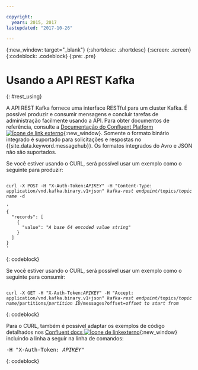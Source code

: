 ```yaml
---

copyright:
  years: 2015, 2017
lastupdated: "2017-10-26"

---
```


{:new_window: target="_blank"}
{:shortdesc: .shortdesc}
{:screen: .screen}
{:codeblock: .codeblock}
{:pre: .pre}

# Usando a API REST Kafka
{: #rest_using}

A API REST Kafka fornece uma interface RESTful para um cluster Kafka. É possível produzir e
consumir mensagens e concluir tarefas de administração facilmente usando a API. Para obter documentos de referência, consulte a [Documentação do Confluent Platform ![Ícone de link externo](../../icons/launch-glyph.svg "Ícone de link externo")](http://docs.confluent.io/2.0.0/){:new_window}. Somente o formato binário integrado é suportado para solicitações e respostas no {{site.data.keyword.messagehub}}. Os formatos integrados do Avro e JSON não são suportados.

Se você estiver usando o CURL, será possível usar um exemplo como o seguinte para produzir:
<pre class="pre"><code>
curl -X POST -H "X-Auth-Token:<var class="keyword varname">APIKEY</var>" -H "Content-Type: application/vnd.kafka.binary.v1+json" <var class="keyword varname">kafka-rest endpoint</var>/topics/<var class="keyword varname">topic name</var> -d

'
{
  "records": [
    {
      "value": "<var class="keyword varname">A base 64 encoded value string</var>"
    }
  ]
}
'
</code></pre>
{: codeblock}

Se você estiver usando o CURL, será possível usar um exemplo como o seguinte para consumir:
<pre class="pre"><code>
curl -X GET -H "X-Auth-Token:<var class="keyword varname">APIKEY</var>" -H "Accept: application/vnd.kafka.binary.v1+json" <var class="keyword varname">kafka-rest endpoint</var>/topics/<var class="keyword varname">topic name</var>/partitions/<var class="keyword varname">partition ID</var>/messages?offset=<var class="keyword varname">offset to start from</var>
</code></pre>
{: codeblock}


Para o CURL, também é possível adaptar os exemplos de código detalhados nos [Confluent docs ![Ícone de linkexterno](../../icons/launch-glyph.svg "Ícone de link externo")](http://docs.confluent.io/2.0.0/){:new_window} incluindo a linha a seguir na linha de comandos:

<pre class="pre">-H "X-Auth-Token: <var class="keyword varname">APIKEY</var>"</pre>
{: codeblock}


<!-- Comment from Andrew
basic introduction, definitely including health warning
-->

